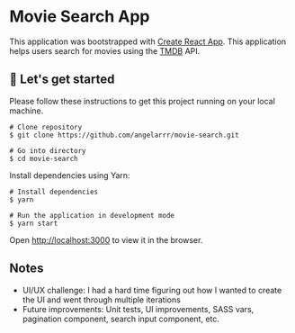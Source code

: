 # Movie Search App

This application was bootstrapped with [Create React App](https://github.com/facebook/create-react-app). This application helps users search for movies using the [TMDB](https://www.themoviedb.org/) API.

## 🚀 Let's get started

Please follow these instructions to get this project running on your local machine.

```shell
# Clone repository
$ git clone https://github.com/angelarrr/movie-search.git

# Go into directory
$ cd movie-search
```

Install dependencies using Yarn:

```shell
# Install dependencies
$ yarn

# Run the application in development mode
$ yarn start
```

Open [http://localhost:3000](http://localhost:3000) to view it in the browser.

## Notes

* UI/UX challenge: I had a hard time figuring out how I wanted to create the UI and went through multiple iterations
* Future improvements: Unit tests, UI improvements, SASS vars, pagination component, search input component, etc.